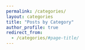 ```yaml
---
permalink: /categories/
layout: categories
title: "Posts by Category"
author_profile: true
redirect_from:
  - /categories/#page-title/
---
```

